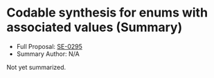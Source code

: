 # Codable synthesis for enums with associated values (Summary)

* Full Proposal: [SE-0295](https://github.com/apple/swift-evolution/blob/main/proposals/0295-codable-synthesis-for-enums-with-associated-values.md)
* Summary Author: N/A

Not yet summarized.
